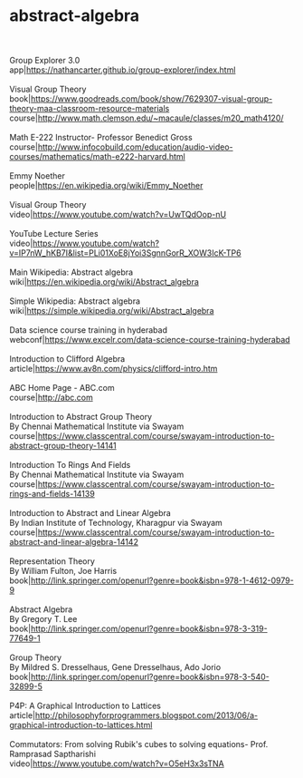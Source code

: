 # abstract-algebra<br><br>

Group Explorer 3.0<br>app|https://nathancarter.github.io/group-explorer/index.html<br><br>
Visual Group Theory<br>book|https://www.goodreads.com/book/show/7629307-visual-group-theory-maa-classroom-resource-materials<br>course|http://www.math.clemson.edu/~macaule/classes/m20_math4120/<br><br>
Math E-222 Instructor- Professor Benedict Gross<br>course|http://www.infocobuild.com/education/audio-video-courses/mathematics/math-e222-harvard.html<br><br>
Emmy Noether<br>people|https://en.wikipedia.org/wiki/Emmy_Noether<br><br>
Visual Group Theory<br>video|https://www.youtube.com/watch?v=UwTQdOop-nU<br><br>
YouTube Lecture Series<br>video|https://www.youtube.com/watch?v=IP7nW_hKB7I&list=PLi01XoE8jYoi3SgnnGorR_XOW3IcK-TP6<br><br>
Main Wikipedia: Abstract algebra<br>wiki|https://en.wikipedia.org/wiki/Abstract_algebra<br><br>
Simple Wikipedia: Abstract algebra<br>wiki|https://simple.wikipedia.org/wiki/Abstract_algebra<br><br>
Data science course training in hyderabad<br>webconf|https://www.excelr.com/data-science-course-training-hyderabad<br><br>
Introduction to Clifford Algebra<br>article|https://www.av8n.com/physics/clifford-intro.htm<br><br>
ABC Home Page - ABC.com<br>course|http://abc.com<br><br>
Introduction to Abstract Group Theory<br>By Chennai Mathematical Institute via Swayam<br>course|https://www.classcentral.com/course/swayam-introduction-to-abstract-group-theory-14141<br><br>
Introduction To Rings And Fields<br>By Chennai Mathematical Institute via Swayam<br>course|https://www.classcentral.com/course/swayam-introduction-to-rings-and-fields-14139<br><br>
Introduction to Abstract and Linear Algebra<br>By Indian Institute of Technology, Kharagpur via Swayam<br>course|https://www.classcentral.com/course/swayam-introduction-to-abstract-and-linear-algebra-14142<br><br>
Representation Theory<br>By William Fulton, Joe Harris<br>book|http://link.springer.com/openurl?genre=book&isbn=978-1-4612-0979-9<br><br>
Abstract Algebra<br>By Gregory T. Lee<br>book|http://link.springer.com/openurl?genre=book&isbn=978-3-319-77649-1<br><br>
Group Theory<br>By Mildred S. Dresselhaus, Gene Dresselhaus, Ado Jorio<br>book|http://link.springer.com/openurl?genre=book&isbn=978-3-540-32899-5<br><br>
P4P: A Graphical Introduction to Lattices<br>article|http://philosophyforprogrammers.blogspot.com/2013/06/a-graphical-introduction-to-lattices.html<br><br>
Commutators: From solving Rubik's cubes to solving equations- Prof. Ramprasad Saptharishi<br>video|https://www.youtube.com/watch?v=O5eH3x3sTNA<br><br>
